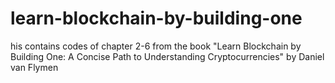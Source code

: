 # learn-blockchain-by-building-one
his contains codes of chapter 2-6 from the book "Learn Blockchain by Building One: A Concise Path to Understanding Cryptocurrencies" by Daniel van Flymen

